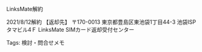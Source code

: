 LinksMate解約

2021/8/12解約
【返却先】
〒170-0013
東京都豊島区東池袋1丁目44-3 池袋ISPタマビル4Ｆ
LinksMate SIMカード返却受付センター

Tags:
  検討・問合せメモ